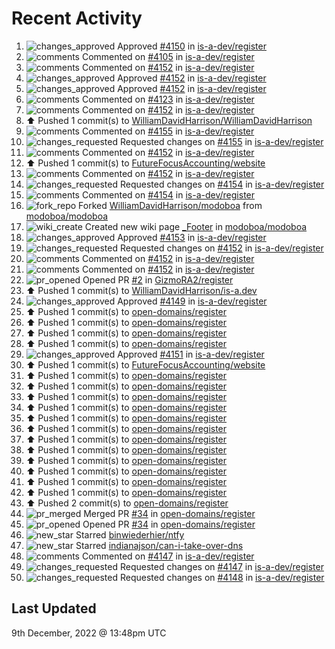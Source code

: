 # Recent Activity

<!--RECENT_ACTIVITY:start-->
1. ![changes_approved](https://cdn.jsdelivr.net/gh/Readme-Workflows/Readme-Icons@main/icons/octicons/ApprovedChanges.svg) Approved [#4150](https://github.com/is-a-dev/register/pull/4150#pullrequestreview-1211353144) in [is-a-dev/register](https://github.com/is-a-dev/register)
2. ![comments](https://cdn.jsdelivr.net/gh/Readme-Workflows/Readme-Icons@main/icons/octicons/Comment.svg) Commented on [#4105](https://github.com/is-a-dev/register/pull/4105#issuecomment-1344049386) in [is-a-dev/register](https://github.com/is-a-dev/register)
3. ![comments](https://cdn.jsdelivr.net/gh/Readme-Workflows/Readme-Icons@main/icons/octicons/Comment.svg) Commented on [#4152](https://github.com/is-a-dev/register/pull/4152#discussion_r1044211413) in [is-a-dev/register](https://github.com/is-a-dev/register)
4. ![changes_approved](https://cdn.jsdelivr.net/gh/Readme-Workflows/Readme-Icons@main/icons/octicons/ApprovedChanges.svg) Approved [#4152](https://github.com/is-a-dev/register/pull/4152#pullrequestreview-1211307122) in [is-a-dev/register](https://github.com/is-a-dev/register)
5. ![changes_approved](https://cdn.jsdelivr.net/gh/Readme-Workflows/Readme-Icons@main/icons/octicons/ApprovedChanges.svg) Approved [#4152](https://github.com/is-a-dev/register/pull/4152#pullrequestreview-1211307122) in [is-a-dev/register](https://github.com/is-a-dev/register)
6. ![comments](https://cdn.jsdelivr.net/gh/Readme-Workflows/Readme-Icons@main/icons/octicons/Comment.svg) Commented on [#4123](https://github.com/is-a-dev/register/pull/4123#issuecomment-1344014538) in [is-a-dev/register](https://github.com/is-a-dev/register)
7. ![comments](https://cdn.jsdelivr.net/gh/Readme-Workflows/Readme-Icons@main/icons/octicons/Comment.svg) Commented on [#4152](https://github.com/is-a-dev/register/pull/4152#issuecomment-1344013993) in [is-a-dev/register](https://github.com/is-a-dev/register)
8. ⬆️ Pushed 1 commit(s) to [WilliamDavidHarrison/WilliamDavidHarrison](https://github.com/WilliamDavidHarrison/WilliamDavidHarrison)
9. ![comments](https://cdn.jsdelivr.net/gh/Readme-Workflows/Readme-Icons@main/icons/octicons/Comment.svg) Commented on [#4155](https://github.com/is-a-dev/register/pull/4155#discussion_r1044186367) in [is-a-dev/register](https://github.com/is-a-dev/register)
10. ![changes_requested](https://cdn.jsdelivr.net/gh/Readme-Workflows/Readme-Icons@main/icons/octicons/RequestedChanges.svg) Requested changes on [#4155](https://github.com/is-a-dev/register/pull/4155#pullrequestreview-1211268320) in [is-a-dev/register](https://github.com/is-a-dev/register)
11. ![comments](https://cdn.jsdelivr.net/gh/Readme-Workflows/Readme-Icons@main/icons/octicons/Comment.svg) Commented on [#4152](https://github.com/is-a-dev/register/pull/4152#issuecomment-1343978491) in [is-a-dev/register](https://github.com/is-a-dev/register)
12. ⬆️ Pushed 1 commit(s) to [FutureFocusAccounting/website](https://github.com/FutureFocusAccounting/website)
13. ![comments](https://cdn.jsdelivr.net/gh/Readme-Workflows/Readme-Icons@main/icons/octicons/Comment.svg) Commented on [#4152](https://github.com/is-a-dev/register/pull/4152#discussion_r1044108645) in [is-a-dev/register](https://github.com/is-a-dev/register)
14. ![changes_requested](https://cdn.jsdelivr.net/gh/Readme-Workflows/Readme-Icons@main/icons/octicons/RequestedChanges.svg) Requested changes on [#4154](https://github.com/is-a-dev/register/pull/4154#pullrequestreview-1211158820) in [is-a-dev/register](https://github.com/is-a-dev/register)
15. ![comments](https://cdn.jsdelivr.net/gh/Readme-Workflows/Readme-Icons@main/icons/octicons/Comment.svg) Commented on [#4154](https://github.com/is-a-dev/register/pull/4154#discussion_r1044108459) in [is-a-dev/register](https://github.com/is-a-dev/register)
16. ![fork_repo](https://cdn.jsdelivr.net/gh/Readme-Workflows/Readme-Icons@main/icons/octicons/ForkedRepository.svg) Forked [WilliamDavidHarrison/modoboa](https://github.com/WilliamDavidHarrison/modoboa) from [modoboa/modoboa](https://github.com/modoboa/modoboa)
17. ![wiki_create](https://cdn.jsdelivr.net/gh/Readme-Workflows/Readme-Icons@main/icons/octicons/Wiki.svg) Created new wiki page [_Footer](https://github.com/modoboa/modoboa/wiki/_Footer) in [modoboa/modoboa](https://github.com/modoboa/modoboa)
18. ![changes_approved](https://cdn.jsdelivr.net/gh/Readme-Workflows/Readme-Icons@main/icons/octicons/ApprovedChanges.svg) Approved [#4153](https://github.com/is-a-dev/register/pull/4153#pullrequestreview-1211094450) in [is-a-dev/register](https://github.com/is-a-dev/register)
19. ![changes_requested](https://cdn.jsdelivr.net/gh/Readme-Workflows/Readme-Icons@main/icons/octicons/RequestedChanges.svg) Requested changes on [#4152](https://github.com/is-a-dev/register/pull/4152#pullrequestreview-1211094093) in [is-a-dev/register](https://github.com/is-a-dev/register)
20. ![comments](https://cdn.jsdelivr.net/gh/Readme-Workflows/Readme-Icons@main/icons/octicons/Comment.svg) Commented on [#4152](https://github.com/is-a-dev/register/pull/4152#discussion_r1044061171) in [is-a-dev/register](https://github.com/is-a-dev/register)
21. ![comments](https://cdn.jsdelivr.net/gh/Readme-Workflows/Readme-Icons@main/icons/octicons/Comment.svg) Commented on [#4152](https://github.com/is-a-dev/register/pull/4152#issuecomment-1343793458) in [is-a-dev/register](https://github.com/is-a-dev/register)
22. ![pr_opened](https://cdn.jsdelivr.net/gh/Readme-Workflows/Readme-Icons@main/icons/octicons/PullRequestOpened.svg) Opened PR [#2](https://github.com/GizmoRA2/register/pull/2) in [GizmoRA2/register](https://github.com/GizmoRA2/register)
23. ⬆️ Pushed 1 commit(s) to [WilliamDavidHarrison/is-a.dev](https://github.com/WilliamDavidHarrison/is-a.dev)
24. ![changes_approved](https://cdn.jsdelivr.net/gh/Readme-Workflows/Readme-Icons@main/icons/octicons/ApprovedChanges.svg) Approved [#4149](https://github.com/is-a-dev/register/pull/4149#pullrequestreview-1211084060) in [is-a-dev/register](https://github.com/is-a-dev/register)
25. ⬆️ Pushed 1 commit(s) to [open-domains/register](https://github.com/open-domains/register)
26. ⬆️ Pushed 1 commit(s) to [open-domains/register](https://github.com/open-domains/register)
27. ⬆️ Pushed 1 commit(s) to [open-domains/register](https://github.com/open-domains/register)
28. ⬆️ Pushed 1 commit(s) to [open-domains/register](https://github.com/open-domains/register)
29. ![changes_approved](https://cdn.jsdelivr.net/gh/Readme-Workflows/Readme-Icons@main/icons/octicons/ApprovedChanges.svg) Approved [#4151](https://github.com/is-a-dev/register/pull/4151#pullrequestreview-1211065874) in [is-a-dev/register](https://github.com/is-a-dev/register)
30. ⬆️ Pushed 1 commit(s) to [FutureFocusAccounting/website](https://github.com/FutureFocusAccounting/website)
31. ⬆️ Pushed 1 commit(s) to [open-domains/register](https://github.com/open-domains/register)
32. ⬆️ Pushed 1 commit(s) to [open-domains/register](https://github.com/open-domains/register)
33. ⬆️ Pushed 1 commit(s) to [open-domains/register](https://github.com/open-domains/register)
34. ⬆️ Pushed 1 commit(s) to [open-domains/register](https://github.com/open-domains/register)
35. ⬆️ Pushed 1 commit(s) to [open-domains/register](https://github.com/open-domains/register)
36. ⬆️ Pushed 1 commit(s) to [open-domains/register](https://github.com/open-domains/register)
37. ⬆️ Pushed 1 commit(s) to [open-domains/register](https://github.com/open-domains/register)
38. ⬆️ Pushed 1 commit(s) to [open-domains/register](https://github.com/open-domains/register)
39. ⬆️ Pushed 1 commit(s) to [open-domains/register](https://github.com/open-domains/register)
40. ⬆️ Pushed 1 commit(s) to [open-domains/register](https://github.com/open-domains/register)
41. ⬆️ Pushed 1 commit(s) to [open-domains/register](https://github.com/open-domains/register)
42. ⬆️ Pushed 1 commit(s) to [open-domains/register](https://github.com/open-domains/register)
43. ⬆️ Pushed 2 commit(s) to [open-domains/register](https://github.com/open-domains/register)
44. ![pr_merged](https://cdn.jsdelivr.net/gh/Readme-Workflows/Readme-Icons@main/icons/octicons/PullRequestMerged.svg) Merged PR [#34](https://github.com/open-domains/register/pull/34) in [open-domains/register](https://github.com/open-domains/register)
45. ![pr_opened](https://cdn.jsdelivr.net/gh/Readme-Workflows/Readme-Icons@main/icons/octicons/PullRequestOpened.svg) Opened PR [#34](https://github.com/open-domains/register/pull/34) in [open-domains/register](https://github.com/open-domains/register)
46. ![new_star](https://cdn.jsdelivr.net/gh/Readme-Workflows/Readme-Icons@main/icons/octicons/StarredRepositoryYellow.svg) Starred [binwiederhier/ntfy](https://github.com/binwiederhier/ntfy)
47. ![new_star](https://cdn.jsdelivr.net/gh/Readme-Workflows/Readme-Icons@main/icons/octicons/StarredRepositoryYellow.svg) Starred [indianajson/can-i-take-over-dns](https://github.com/indianajson/can-i-take-over-dns)
48. ![comments](https://cdn.jsdelivr.net/gh/Readme-Workflows/Readme-Icons@main/icons/octicons/Comment.svg) Commented on [#4147](https://github.com/is-a-dev/register/pull/4147#discussion_r1043918411) in [is-a-dev/register](https://github.com/is-a-dev/register)
49. ![changes_requested](https://cdn.jsdelivr.net/gh/Readme-Workflows/Readme-Icons@main/icons/octicons/RequestedChanges.svg) Requested changes on [#4147](https://github.com/is-a-dev/register/pull/4147#pullrequestreview-1210914478) in [is-a-dev/register](https://github.com/is-a-dev/register)
50. ![changes_requested](https://cdn.jsdelivr.net/gh/Readme-Workflows/Readme-Icons@main/icons/octicons/RequestedChanges.svg) Requested changes on [#4148](https://github.com/is-a-dev/register/pull/4148#pullrequestreview-1210913557) in [is-a-dev/register](https://github.com/is-a-dev/register)
<!--RECENT_ACTIVITY:end-->

## Last Updated
<!--RECENT_ACTIVITY:last_update-->
9th December, 2022 @ 13:48pm UTC
<!--RECENT_ACTIVITY:last_update_end-->
